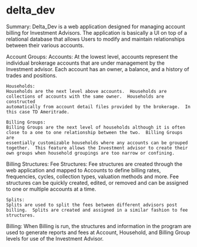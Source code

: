 # delta_dev

Summary:
Delta_Dev is a web application designed for managing account billing for Investment Advisors.
The application is basically a UI on top of a relational database that allows Users to modify 
and maintain relationships between their various accounts.  

Account Groups:
    Accounts: 
    At the lowest level, accounts represent the individual brokerage accounts that are under management by the Investment advisor.
    Each account has an owner, a balance, and a history of trades and positions.  

    Households:
    Households are the next level above accounts.  Households are collections of accounts with the same owner.  Households are constructed
    automatically from account detail files provided by the brokerage.  In this case TD Ameritrade.

    Billing Groups: 
    Billing Groups are the next level of households although it is often close to a one to one relationship between the two.  Billing Groups are
    essentially customizable households where any accounts can be grouped together.  This feature allows the Investment advisor to create their
    own groups when household groupings are too narrow or confining.  

Billing Structures:
    Fee Structures:
    Fee structures are created through the web application and mapped to Accounts to define billing rates, frequencies, cycles, collection types, 
    valuation methods and more.  Fee structures can be quickly created, edited, or removed and can be assigned to one or multiple accounts at a time. 
    
    Splits:
    Splits are used to split the fees between different advisors post billing.  Splits are created and assigned in a similar fashion to fee structures.
    
Billing:
    When Billing is run, the structures and information in the program are used to generate reports and fees at Account, Household, and Billing Group
    levels for use of the Investment Advisor.  

